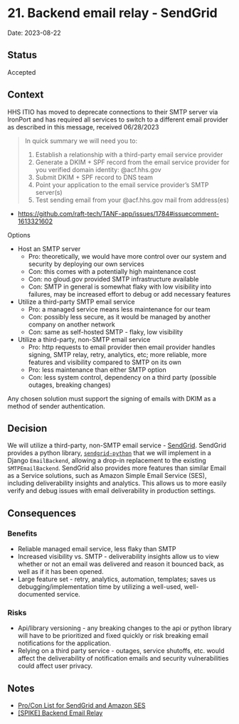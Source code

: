 # 21. Backend email relay - SendGrid

Date: 2023-08-22

## Status

Accepted

## Context

HHS ITIO has moved to deprecate connections to their SMTP server via IronPort and has required all services to switch to a different email provider as described in this message, received 06/28/2023

> In quick summary we will need you to:
> 1. Establish a relationship with a third-party email service provider
> 2. Generate a DKIM + SPF record from the email service provider for you verified domain identity: @acf.hhs.gov
> 3. Submit DKIM + SPF record to DNS team
> 4. Point your application to the email service provider’s SMTP server(s)
> 5. Test sending email from your @acf.hhs.gov mail from address(es)

* https://github.com/raft-tech/TANF-app/issues/1784#issuecomment-1613321602

Options
* Host an SMTP server
    * Pro: theoretically, we would have more control over our system and security by deploying our own services
    * Con: this comes with a potentially high maintenance cost
    * Con: no gloud.gov provided SMTP infrastructure available
    * Con: SMTP in general is somewhat flaky with low visibility into failures, may be increased effort to debug or add necessary features
* Utilize a third-party SMTP email service
    * Pro: a managed service means less maintenance for our team
    * Con: possibly less secure, as it would be managed by another company on another network
    * Con: same as self-hosted SMTP - flaky, low visibility
* Utilize a third-party, non-SMTP email service
    * Pro: http requests to email provider then email provider handles signing, SMTP relay, retry, analytics, etc; more reliable, more features and visibility compared to SMTP on its own
    * Pro: less maintenance than either SMTP option
    * Con: less system control, dependency on a third party (possible outages, breaking changes)

Any chosen solution must support the signing of emails with DKIM as a method of sender authentication.

## Decision

We will utilize a third-party, non-SMTP email service - [SendGrid](https://sendgrid.com/). SendGrid provides a python library, [`sendgrid-python`](https://github.com/sendgrid/sendgrid-python) that we will implement in a Django `EmailBackend`, allowing a drop-in replacement to the existing `SMTPEmailBackend`. SendGrid also provides more features than similar Email as a Service solutions, such as Amazon Simple Email Service (SES), including deliverability insights and analytics. This allows us to more easily verify and debug issues with email deliverability in production settings.

## Consequences

### Benefits

* Reliable managed email service, less flaky than SMTP
* Increased visibility vs. SMTP - deliverability insights allow us to view whether or not an email was delivered and reason it bounced back, as well as if it has been opened.
* Large feature set - retry, analytics, automation, templates; saves us debugging/implementation time by utilizing a well-used, well-documented service.

### Risks
* Api/library versioning - any breaking changes to the api or python library will have to be prioritized and fixed quickly or risk breaking email notifications for the application.
* Relying on a third party service - outages, service shutoffs, etc. would affect the deliverability of notification emails and security vulnerabilities could affect user privacy.

## Notes

* [Pro/Con List for SendGrid and Amazon SES](https://hackmd.io/25liUecySPSXOtyiF6YugA)
* [[SPIKE] Backend Email Relay](https://github.com/raft-tech/TANF-app/issues/1784)
